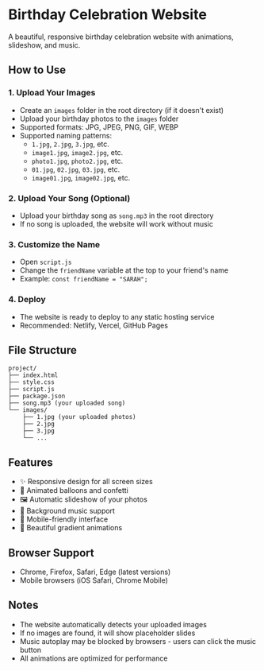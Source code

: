 # Birthday Celebration Website

A beautiful, responsive birthday celebration website with animations, slideshow, and music.

## How to Use

### 1. Upload Your Images
- Create an `images` folder in the root directory (if it doesn't exist)
- Upload your birthday photos to the `images` folder
- Supported formats: JPG, JPEG, PNG, GIF, WEBP
- Supported naming patterns:
  - `1.jpg`, `2.jpg`, `3.jpg`, etc.
  - `image1.jpg`, `image2.jpg`, etc.
  - `photo1.jpg`, `photo2.jpg`, etc.
  - `01.jpg`, `02.jpg`, `03.jpg`, etc.
  - `image01.jpg`, `image02.jpg`, etc.

### 2. Upload Your Song (Optional)
- Upload your birthday song as `song.mp3` in the root directory
- If no song is uploaded, the website will work without music

### 3. Customize the Name
- Open `script.js`
- Change the `friendName` variable at the top to your friend's name
- Example: `const friendName = "SARAH";`

### 4. Deploy
- The website is ready to deploy to any static hosting service
- Recommended: Netlify, Vercel, GitHub Pages

## File Structure
```
project/
├── index.html
├── style.css
├── script.js
├── package.json
├── song.mp3 (your uploaded song)
└── images/
    ├── 1.jpg (your uploaded photos)
    ├── 2.jpg
    ├── 3.jpg
    └── ...
```

## Features
- ✨ Responsive design for all screen sizes
- 🎈 Animated balloons and confetti
- 🖼️ Automatic slideshow of your photos
- 🎵 Background music support
- 📱 Mobile-friendly interface
- 🎨 Beautiful gradient animations

## Browser Support
- Chrome, Firefox, Safari, Edge (latest versions)
- Mobile browsers (iOS Safari, Chrome Mobile)

## Notes
- The website automatically detects your uploaded images
- If no images are found, it will show placeholder slides
- Music autoplay may be blocked by browsers - users can click the music button
- All animations are optimized for performance